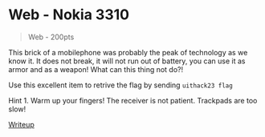 # Web - Nokia 3310

> Web - 200pts

This brick of a mobilephone was probably the peak of technology as we know it. It does not break, it will not run out of battery, you can use it as armor and as a weapon!
What can this thing not do?!

Use this excellent item to retrive the flag by sending
`uithack23 flag`

Hint 1. Warm up your fingers! The receiver is not patient. Trackpads are too slow!

[Writeup](./writeup/writeup.md)
